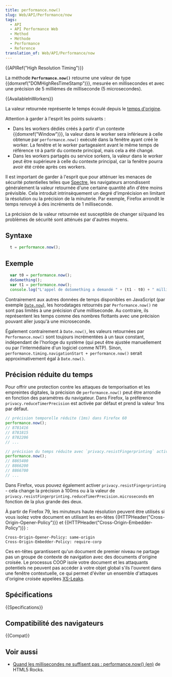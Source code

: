```yaml
---
title: performance.now()
slug: Web/API/Performance/now
tags:
  - API
  - API Performance Web
  - Method
  - Méthode
  - Performance
  - Reference
translation_of: Web/API/Performance/now
---
```

{{APIRef("High Resolution Timing")}}

La méthode **`Performance.now()`** retourne une valeur de type {{domxref("DOMHighResTimeStamp")}}, mesurée en millisecondes et avec une précision de 5 millièmes de milliseconde (5 microsecondes).

{{AvailableInWorkers}}

La valeur retournée représente le temps écoulé depuis le [temps d'origine](/fr/docs/Web/API/DOMHighResTimeStamp#the_time_origin).

Attention à garder à l'esprit les points suivants :

- Dans les workers dédiés créés à partir d'un contexte {{domxref("Window")}}, la valeur dans le worker sera inférieure à celle obtenue par `performance.now()` exécuté dans la fenêtre ayant créé le worker. La fenêtre et le worker partageaient avant le même temps de référence `t0` à partir du contexte principal, mais cela a été changé.
- Dans les workers partagés ou service sorkers, la valeur dans le worker peut être supérieure à celle du contexte principal, car la fenêtre pourra avoir été créée après ces workers.

Il est important de garder à l'esprit que pour atténuer les menaces de sécurité potentielles telles que [Spectre](https://spectreattack.com/), les navigateurs arrondissent généralement la valeur retournée d'une certaine quantité afin d'être moins prévisible. Cela introduit intrinsèquement un degré d'imprécision en limitant la résolution ou la précision de la minuterie. Par exemple, Firefox arrondit le temps renvoyé à des incréments de 1 milliseconde.

La précision de la valeur retournée est susceptible de changer si/quand les problèmes de sécurité sont atténués par d'autres moyens.

## Syntaxe

```js
  t = performance.now();
```

## Exemple

```js
  var t0 = performance.now();
  doSomething();
  var t1 = performance.now();
  console.log("L'appel de doSomething a demandé " + (t1 - t0) + " millisecondes.")
```

Contrairement aux autres données de temps disponibles en JavaScript (par exemple [`Date.now`](/fr/docs/Web/JavaScript/Reference/Global_Objects/Date/now)), les horodatages retournés par `Performance.now()` ne sont pas limités à une précision d'une milliseconde. Au contraire, ils représentent les temps comme des nombres flottants avec une précision pouvant aller jusqu'à une microseconde.

Également contrairement à `Date.now()`, les valeurs retournées par `Performance.now()` sont toujours incrémentées à un taux constant, indépendant de l'horloge du système (qui peut être ajustée manuellement ou par l'intermédiaire d'un logiciel comme NTP). Sinon, `performance.timing.navigationStart + performance.now()` serait approximativement égal à `Date.now()`.

## Précision réduite du temps

Pour offrir une protection contre les attaques de temporisation et les empreintes digitales, la précision de `performance.now()` peut être arrondie en fonction des paramètres du navigateur. Dans Firefox, la préférence `privacy.reduceTimerPrecision` est activée par défaut et prend la valeur 1ms par défaut.

```js
// précision temporelle réduite (1ms) dans Firefox 60
performance.now();
// 8781416
// 8781815
// 8782206
// ...

// précision du temps réduite avec `privacy.resistFingerprinting` activé
performance.now();
// 8865400
// 8866200
// 8866700
// ...
```

Dans Firefox, vous pouvez également activer `privacy.resistFingerprinting` - cela change la précision à 100ms ou à la valeur de `privacy.resistFingerprinting.reduceTimerPrecision.microseconds` en fonction de la plus grande des deux.

À partir de Firefox 79, les minuteurs haute résolution peuvent être utilisés si vous isolez votre document en utilisant les en-têtes {{HTTPHeader("Cross-Origin-Opener-Policy")}} et {{HTTPHeader("Cross-Origin-Embedder-Policy")}} :

```plain
Cross-Origin-Opener-Policy: same-origin
Cross-Origin-Embedder-Policy: require-corp
```

Ces en-têtes garantissent qu'un document de premier niveau ne partage pas un groupe de contexte de navigation avec des documents d'origine croisée. Le processus COOP isole votre document et les attaquants potentiels ne peuvent pas accéder à votre objet global s'ils l'ouvrent dans une fenêtre contextuelle, ce qui permet d'éviter un ensemble d'attaques d'origine croisée appelées [XS-Leaks](https://github.com/xsleaks/xsleaks).

## Spécifications

{{Specifications}}

## Compatibilité des navigateurs

{{Compat}}

## Voir aussi

- [Quand les millisecondes ne suffisent pas : performance.now() (en)](http://updates.html5rocks.com/2012/08/When-milliseconds-are-not-enough-performance-now) de HTML5 Rocks.
